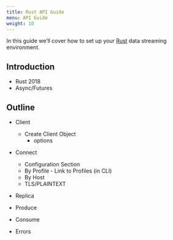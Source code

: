 ```yaml
---
title: Rust API Guide
menu: API Guide
weight: 10
---
```


In this guide we’ll cover how to set up your <a href="https://www.rust-lang.org" target="_blank">Rust</a> data streaming environment.

## Introduction

* Rust 2018
* Async/Futures

## Outline
* Client
    * Create Client Object
        * options
* Connect
    * Configuration Section
    * By Profile - Link to Profiles (in CLI)
    * By Host 
    * TLS/PLAINTEXT

* Replica

* Produce

* Consume

* Errors

